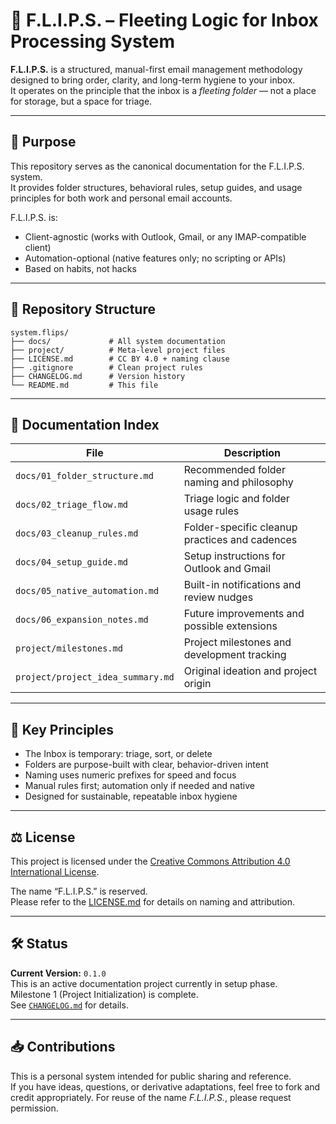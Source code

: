 # 📨 F.L.I.P.S. – Fleeting Logic for Inbox Processing System

**F.L.I.P.S.** is a structured, manual-first email management methodology designed to bring order, clarity, and long-term hygiene to your inbox.  
It operates on the principle that the inbox is a _fleeting folder_ — not a place for storage, but a space for triage.

---

## 🧭 Purpose

This repository serves as the canonical documentation for the F.L.I.P.S. system.  
It provides folder structures, behavioral rules, setup guides, and usage principles for both work and personal email accounts.

F.L.I.P.S. is:

- Client-agnostic (works with Outlook, Gmail, or any IMAP-compatible client)
- Automation-optional (native features only; no scripting or APIs)
- Based on habits, not hacks

---

## 📂 Repository Structure

```
system.flips/
├── docs/             # All system documentation
├── project/          # Meta-level project files
├── LICENSE.md        # CC BY 4.0 + naming clause
├── .gitignore        # Clean project rules
├── CHANGELOG.md      # Version history
└── README.md         # This file
```

---

## 📘 Documentation Index

| File                              | Description                                    |
| --------------------------------- | ---------------------------------------------- |
| `docs/01_folder_structure.md`     | Recommended folder naming and philosophy       |
| `docs/02_triage_flow.md`          | Triage logic and folder usage rules            |
| `docs/03_cleanup_rules.md`        | Folder-specific cleanup practices and cadences |
| `docs/04_setup_guide.md`          | Setup instructions for Outlook and Gmail       |
| `docs/05_native_automation.md`    | Built-in notifications and review nudges       |
| `docs/06_expansion_notes.md`      | Future improvements and possible extensions    |
| `project/milestones.md`           | Project milestones and development tracking    |
| `project/project_idea_summary.md` | Original ideation and project origin           |

---

## 📌 Key Principles

- The Inbox is temporary: triage, sort, or delete
- Folders are purpose-built with clear, behavior-driven intent
- Naming uses numeric prefixes for speed and focus
- Manual rules first; automation only if needed and native
- Designed for sustainable, repeatable inbox hygiene

---

## ⚖️ License

This project is licensed under the [Creative Commons Attribution 4.0 International License](https://creativecommons.org/licenses/by/4.0/).

The name “F.L.I.P.S.” is reserved.  
Please refer to the [LICENSE.md](LICENSE.md) for details on naming and attribution.

---

## 🛠️ Status

**Current Version:** `0.1.0`  
This is an active documentation project currently in setup phase.  
Milestone 1 (Project Initialization) is complete.  
See [`CHANGELOG.md`](CHANGELOG.md) for details.

---

## 📥 Contributions

This is a personal system intended for public sharing and reference.  
If you have ideas, questions, or derivative adaptations, feel free to fork and credit appropriately. For reuse of the name _F.L.I.P.S._, please request permission.
